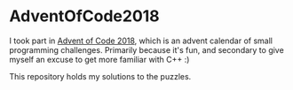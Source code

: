 # AdventOfCode2018
I took part in [Advent of Code 2018](https://adventofcode.com/2018), which is an advent calendar of small programming challenges. Primarily because it's fun, and secondary to give myself an excuse to get more familiar with C++ :)

This repository holds my solutions to the puzzles.
